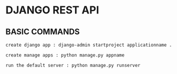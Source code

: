 # DJANGO REST API

## BASIC COMMANDS
    create django app : django-admin startproject applicationname .

    create manage apps : python manage.py appname

    run the default server : python manage.py runserver



